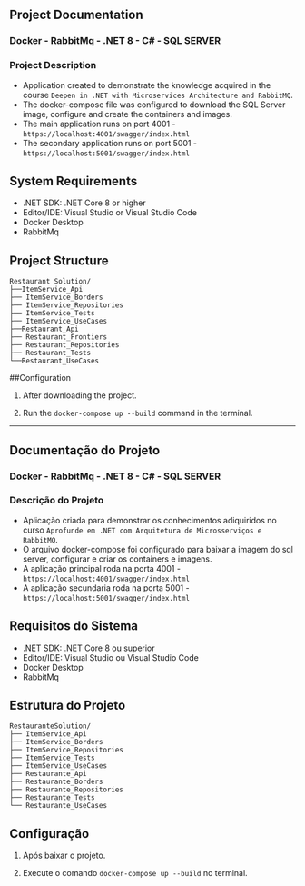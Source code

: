 ## Project Documentation
### Docker - RabbitMq - .NET 8 - C# - SQL SERVER

### Project Description
- Application created to demonstrate the knowledge acquired in the course `Deepen in .NET with Microservices Architecture and RabbitMQ`.
- The docker-compose file was configured to download the SQL Server image, configure and create the containers and images. 
- The main application runs on port 4001 - `https://localhost:4001/swagger/index.html`
- The secondary application runs on port 5001 - `https://localhost:5001/swagger/index.html`

## System Requirements
- .NET SDK: .NET Core 8 or higher
- Editor/IDE: Visual Studio or Visual Studio Code
- Docker Desktop
- RabbitMq

## Project Structure
```
Restaurant Solution/
├──ItemService_Api
├── ItemService_Borders
├── ItemService_Repositories
├── ItemService_Tests
├── ItemService_UseCases
├──Restaurant_Api
├── Restaurant_Frontiers
├── Restaurant_Repositories
├── Restaurant_Tests
└──Restaurant_UseCases
```

##Configuration
1. After downloading the project.

2. Run the `docker-compose up --build` command in the terminal.

------------------------------------------------------------------------------------------------------------------------------------------------------------------


## Documentação do Projeto
### Docker - RabbitMq - .NET 8 - C# - SQL SERVER

### Descrição do Projeto
 - Aplicação criada para demonstrar os conhecimentos adiquiridos no curso `Aprofunde em .NET com Arquitetura de Microsserviços e RabbitMQ`.
 - O arquivo docker-compose foi configurado para baixar a imagem do sql server, configurar e criar os containers e imagens.	
 - A aplicação principal roda na porta 4001 - `https://localhost:4001/swagger/index.html`
 - A aplicação secundaria roda na porta 5001 - `https://localhost:5001/swagger/index.html`

## Requisitos do Sistema
 - .NET SDK: .NET Core 8 ou superior
 - Editor/IDE: Visual Studio ou Visual Studio Code
 - Docker Desktop
 - RabbitMq 

## Estrutura do Projeto
```
RestauranteSolution/
├── ItemService_Api
├── ItemService_Borders
├── ItemService_Repositories
├── ItemService_Tests
├── ItemService_UseCases
├── Restaurante_Api
├── Restaurante_Borders
├── Restaurante_Repositories
├── Restaurante_Tests
└── Restaurante_UseCases
```

## Configuração
1. Após baixar o projeto.

2. Execute o comando `docker-compose up --build` no terminal.


   



